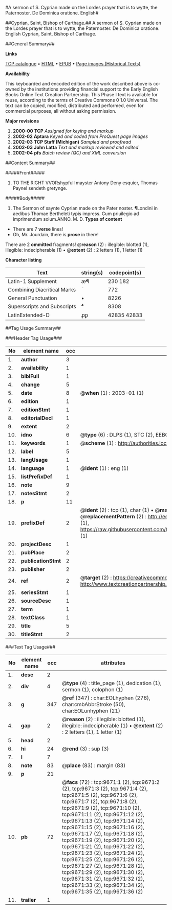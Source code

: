 #A sermon of S. Cyprian made on the Lordes prayer that is to wytte, the Paternoster. De Dominica oratione. English#

##Cyprian, Saint, Bishop of Carthage.##
A sermon of S. Cyprian made on the Lordes prayer that is to wytte, the Paternoster.
De Dominica oratione. English
Cyprian, Saint, Bishop of Carthage.

##General Summary##

**Links**

[TCP catalogue](http://www.ota.ox.ac.uk/tcp/)  • 
[HTML](http://tei.it.ox.ac.uk/tcp/Texts-HTML/free/A19/A19734.html)  • 
[EPUB](http://tei.it.ox.ac.uk/tcp/Texts-EPUB/free/A19/A19734.epub) • 
[Page images (Historical Texts)](https://data.historicaltexts.jisc.ac.uk/view?pubId=eebo-99844825e&pageId=eebo-99844825e-9671-1)

**Availability**

This keyboarded and encoded edition of the
	       work described above is co-owned by the institutions
	       providing financial support to the Early English Books
	       Online Text Creation Partnership. This Phase I text is
	       available for reuse, according to the terms of Creative
	       Commons 0 1.0 Universal. The text can be copied,
	       modified, distributed and performed, even for
	       commercial purposes, all without asking permission.

**Major revisions**

1. __2000-00__ __TCP__ *Assigned for keying and markup*
1. __2002-02__ __Aptara__ *Keyed and coded from ProQuest page images*
1. __2002-03__ __TCP Staff (Michigan)__ *Sampled and proofread*
1. __2002-03__ __John Latta__ *Text and markup reviewed and edited*
1. __2002-04__ __pfs__ *Batch review (QC) and XML conversion*

##Content Summary##

#####Front#####

1. TO THE RIGHT VVORshypfull
mayster Antony Deny
esquier, Thomas Paynel
sendeth gretynge.

#####Body#####

1. The Sermon of saynte Cyprian
made on the Pater noster.
¶Londini in aedibus Thomae Bertheleti
typis impress. Cum priuilegio
ad imprimendum
solum.ANNO. M. D.
**Types of content**

  * There are 7 **verse** lines!
  * Oh, Mr. Jourdain, there is **prose** in there!

There are 2 **ommitted** fragments! 
 @__reason__ (2) : illegible: blotted (1), illegible: indecipherable (1)  •  @__extent__ (2) : 2 letters (1), 1 letter (1)

**Character listing**


|Text|string(s)|codepoint(s)|
|---|---|---|
|Latin-1 Supplement|æ¶|230 182|
|Combining             Diacritical Marks|̄|772|
|General Punctuation|•|8226|
|Superscripts             and Subscripts|⁴|8308|
|LatinExtended-D|ꝓꝑ|42835 42833|

##Tag Usage Summary##

###Header Tag Usage###

|No|element name|occ|attributes|
|---|---|---|---|
|1.|__author__|3||
|2.|__availability__|1||
|3.|__biblFull__|1||
|4.|__change__|5||
|5.|__date__|8| @__when__ (1) : 2003-01 (1)|
|6.|__edition__|1||
|7.|__editionStmt__|1||
|8.|__editorialDecl__|1||
|9.|__extent__|2||
|10.|__idno__|6| @__type__ (6) : DLPS (1), STC (2), EEBO-CITATION (1), PROQUEST (1), VID (1)|
|11.|__keywords__|1| @__scheme__ (1) : http://authorities.loc.gov/ (1)|
|12.|__label__|5||
|13.|__langUsage__|1||
|14.|__language__|1| @__ident__ (1) : eng (1)|
|15.|__listPrefixDef__|1||
|16.|__note__|9||
|17.|__notesStmt__|2||
|18.|__p__|11||
|19.|__prefixDef__|2| @__ident__ (2) : tcp (1), char (1)  •  @__matchPattern__ (2) : ([0-9\-]+):([0-9IVX]+) (1), (.+) (1)  •  @__replacementPattern__ (2) : http://eebo.chadwyck.com/downloadtiff?vid=$1&page=$2 (1), https://raw.githubusercontent.com/textcreationpartnership/Texts/master/tcpchars.xml#$1 (1)|
|20.|__projectDesc__|1||
|21.|__pubPlace__|2||
|22.|__publicationStmt__|2||
|23.|__publisher__|2||
|24.|__ref__|2| @__target__ (2) : https://creativecommons.org/publicdomain/zero/1.0/ (1), http://www.textcreationpartnership.org/docs/. (1)|
|25.|__seriesStmt__|1||
|26.|__sourceDesc__|1||
|27.|__term__|1||
|28.|__textClass__|1||
|29.|__title__|5||
|30.|__titleStmt__|2||


###Text Tag Usage###

|No|element name|occ|attributes|
|---|---|---|---|
|1.|__desc__|2||
|2.|__div__|4| @__type__ (4) : title_page (1), dedication (1), sermon (1), colophon (1)|
|3.|__g__|347| @__ref__ (347) : char:EOLhyphen (276), char:cmbAbbrStroke (50), char:EOLunhyphen (21)|
|4.|__gap__|2| @__reason__ (2) : illegible: blotted (1), illegible: indecipherable (1)  •  @__extent__ (2) : 2 letters (1), 1 letter (1)|
|5.|__head__|2||
|6.|__hi__|24| @__rend__ (3) : sup (3)|
|7.|__l__|7||
|8.|__note__|83| @__place__ (83) : margin (83)|
|9.|__p__|21||
|10.|__pb__|72| @__facs__ (72) : tcp:9671:1 (2), tcp:9671:2 (2), tcp:9671:3 (2), tcp:9671:4 (2), tcp:9671:5 (2), tcp:9671:6 (2), tcp:9671:7 (2), tcp:9671:8 (2), tcp:9671:9 (2), tcp:9671:10 (2), tcp:9671:11 (2), tcp:9671:12 (2), tcp:9671:13 (2), tcp:9671:14 (2), tcp:9671:15 (2), tcp:9671:16 (2), tcp:9671:17 (2), tcp:9671:18 (2), tcp:9671:19 (2), tcp:9671:20 (2), tcp:9671:21 (2), tcp:9671:22 (2), tcp:9671:23 (2), tcp:9671:24 (2), tcp:9671:25 (2), tcp:9671:26 (2), tcp:9671:27 (2), tcp:9671:28 (2), tcp:9671:29 (2), tcp:9671:30 (2), tcp:9671:31 (2), tcp:9671:32 (2), tcp:9671:33 (2), tcp:9671:34 (2), tcp:9671:35 (2), tcp:9671:36 (2)|
|11.|__trailer__|1||
